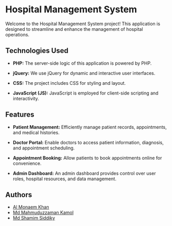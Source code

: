 # Hospital Management System

Welcome to the Hospital Management System project! This application is designed to streamline and enhance the management of hospital operations.

## Technologies Used

- **PHP:** The server-side logic of this application is powered by PHP.

- **jQuery:** We use jQuery for dynamic and interactive user interfaces.

- **CSS:** The project includes CSS for styling and layout.

- **JavaScript (JS):** JavaScript is employed for client-side scripting and interactivity.

## Features

- **Patient Management:** Efficiently manage patient records, appointments, and medical histories.

- **Doctor Portal:** Enable doctors to access patient information, diagnosis, and appointment scheduling.

- **Appointment Booking:** Allow patients to book appointments online for convenience.

- **Admin Dashboard:** An admin dashboard provides control over user roles, hospital resources, and data management.

## Authors
- [Al Monaem Khan](https://github.com/al-monaem)
- [Md Mahmuduzzaman Kamol](https://github.com/mahmud0x)
- [Md Shamim Siddiky](https://github.com/MdShamimSiddiky)

